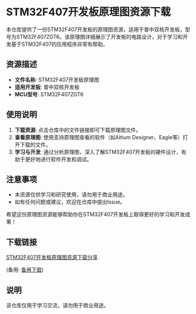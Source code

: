 # STM32F407开发板原理图资源下载

本仓库提供了一份STM32F407开发板的原理图资源，适用于普中双核开发板，型号为STM32F407ZGT6。该原理图详细展示了开发板的电路设计，对于学习和开发基于STM32F407的应用程序非常有帮助。

## 资源描述

- **文件名称**: STM32F407开发板原理图
- **适用开发板**: 普中双核开发板
- **MCU型号**: STM32F407ZGT6

## 使用说明

1. **下载资源**: 点击仓库中的文件链接即可下载原理图文件。
2. **查看原理图**: 使用支持原理图查看的软件（如Altium Designer、Eagle等）打开下载的文件。
3. **学习与开发**: 通过分析原理图，深入了解STM32F407开发板的硬件设计，有助于更好地进行软件开发和调试。

## 注意事项

- 本资源仅供学习和研究使用，请勿用于商业用途。
- 如有任何问题或建议，欢迎在仓库中提出Issue。

希望这份原理图资源能够帮助你在STM32F407开发板上取得更好的学习和开发成果！

## 下载链接
[STM32F407开发板原理图资源下载分享](https://pan.quark.cn/s/df9c35454731) 

(备用: [备用下载](https://pan.baidu.com/s/1FQrsREeyLYtqJPDTcdJoZA?pwd=1234))

## 说明

该仓库仅用于学习交流，请勿用于商业用途。
